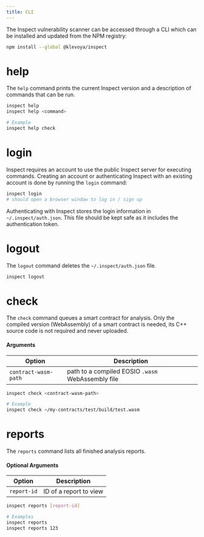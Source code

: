 ```yaml
---
title: CLI
---
```


The Inspect vulnerability scanner can be accessed through a CLI which can be installed and updated from the NPM registry:

```bash
npm install --global @klevoya/inspect
```

# help

The `help` command prints the current Inspect version and a description of commands that can be run.

```bash
inspect help
inspect help <command>

# Example
inspect help check
```

# login

Inspect requires an account to use the public Inspect server for executing commands.
Creating an account or authenticating Inspect with an existing account is done by running the `login` command:

```bash
inspect login
# should open a browser window to log in / sign up
```

Authenticating with Inspect stores the login information in `~/.inspect/auth.json`.
This file should be kept safe as it includes the authentication token.

# logout

The `logout` command deletes the `~/.inspect/auth.json` file.

```bash
inspect logout
```

# check

The `check` command queues a smart contract for analysis.
Only the compiled version (WebAssembly) of a smart contract is needed, its C++ source code is not required and never uploaded.

#### Arguments

| Option               | Description                                       |
| -------------------- | ------------------------------------------------- |
| `contract-wasm-path` | path to a compiled EOSIO `.wasm` WebAssembly file |

```bash
inspect check <contract-wasm-path>

# Example
inspect check ~/my-contracts/test/build/test.wasm
```

# reports

The `reports` command lists all finished analysis reports.

#### Optional Arguments

| Option      | Description             |
| ----------- | ----------------------- |
| `report-id` | ID of a report to view |

```bash
inspect reports [report-id]

# Examples
inspect reports
inspect reports 123
```
